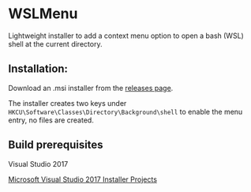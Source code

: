 # WSLMenu
Lightweight installer to add a context menu option to open a bash (WSL) shell at the current directory.

## Installation:

Download an .msi installer from the [releases page](https://github.com/eksime/WSLMenu/releases/latest).

The installer creates two keys under `HKCU\Software\Classes\Directory\Background\shell` to enable the menu entry, no files are created.

## Build prerequisites 

Visual Studio 2017

[Microsoft Visual Studio 2017 Installer Projects](https://marketplace.visualstudio.com/items?itemName=VisualStudioProductTeam.MicrosoftVisualStudio2017InstallerProjects)
